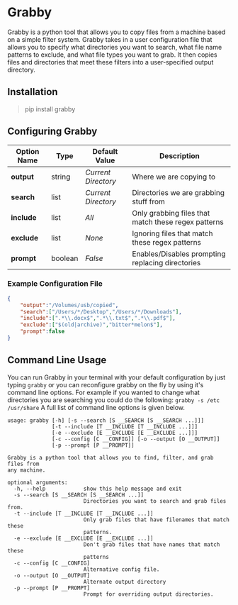 # Grabby
Grabby is a python tool that allows you to copy files from a machine based on a simple filter system. Grabby takes in a user configuration file that allows you to specify what directories you want to search, what file name patterns to exclude, and what file types you want to grab. It then copies files and directories that meet these filters into a user-specified output directory.

## Installation
> pip install grabby

## Configuring Grabby
Option Name | Type | Default Value | Description
------------ | ------------- | ------------ | ------------- 
**output** | string | *Current Directory* | Where we are copying to 
**search** | list | *Current Directory* | Directories we are grabbing stuff from 
**include** | list | *All* | Only grabbing files that match these regex patterns
**exclude** | list | *None* | Ignoring files that match these regex patterns
**prompt** | boolean | *False* | Enables/Disables prompting replacing directories

### Example Configuration File
```json
{
    "output":"/Volumes/usb/copied",
    "search":["/Users/*/Desktop","/Users/*/Downloads"],
    "include":[".*\\.docx$",".*\\.txt$",".*\\.pdf$"],
    "exclude":["$(old|archive)","bitter*melon$"],
    "prompt":false
}
```
## Command Line Usage
You can run Grabby in your terminal with your default configuration by just typing `grabby` or you can reconfigure grabby on the fly by using it's command line options. For example if you wanted to change what directories you are searching you could do the following: `grabby -s /etc /usr/share`  A full list of command line options is given below.
```
usage: grabby [-h] [-s --search [S __SEARCH [S __SEARCH ...]]]
              [-t --include [T __INCLUDE [T __INCLUDE ...]]]
              [-e --exclude [E __EXCLUDE [E __EXCLUDE ...]]]
              [-c --config [C __CONFIG]] [-o --output [O __OUTPUT]]
              [-p --prompt [P __PROMPT]]

Grabby is a python tool that allows you to find, filter, and grab files from
any machine.

optional arguments:
  -h, --help            show this help message and exit
  -s --search [S __SEARCH [S __SEARCH ...]]
                        Directories you want to search and grab files from.
  -t --include [T __INCLUDE [T __INCLUDE ...]]
                        Only grab files that have filenames that match these
                        patterns.
  -e --exclude [E __EXCLUDE [E __EXCLUDE ...]]
                        Don't grab files that have names that match these
                        patterns
  -c --config [C __CONFIG]
                        Alternative config file.
  -o --output [O __OUTPUT]
                        Alternate output directory
  -p --prompt [P __PROMPT]
                        Prompt for overriding output directories.
```
